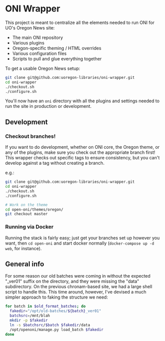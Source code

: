 ONI Wrapper
===

This project is meant to centralize all the elements needed to run ONI for UO's Oregon News site:

- The main ONI repository
- Various plugins
- Oregon-specific theming / HTML overrides
- Various configuration files
- Scripts to pull and glue everything together

To get a usable Oregon News setup:

```bash
git clone git@github.com:uoregon-libraries/oni-wrapper.git
cd oni-wrapper
./checkout.sh
./configure.sh
```

You'll now have an `oni` directory with all the plugins and settings needed to
run the site in production or development.

Development
---

### Checkout branches!

If you want to do development, whether on ONI core, the Oregon theme, or any of
the plugins, make sure you check out the appropriate branch first!  This
wrapper checks out specific tags to ensure consistency, but you can't develop
against a tag without creating a branch.

e.g.:

```bash
git clone git@github.com:uoregon-libraries/oni-wrapper.git
cd oni-wrapper
./checkout.sh
./configure.sh

# Work on the theme
cd open-oni/themes/oregon/
git checkout master
```

### Running via Docker

Running the stack is fairly easy; just get your branches set up however you
want, then `cd open-oni` and start docker normally (`docker-compose up -d web`,
for instance).

General info
---

For some reason our old batches were coming in without the expected "_ver01"
suffix on the directory, and they were missing the "data" subdirectory.  On the
previous chronam-based site, we had a large shell script to handle this.  This
time around, however, I've devised a much simpler approach to faking the
structure we need:

```bash
for batch in $old_format_batches; do
  fakedir="/opt/old-batches/${batch}_ver01"
  batchsrc=/mnt/blah
  mkdir -p $fakedir
  ln -s $batchsrc/$batch $fakedir/data
  /opt/openoni/manage.py load_batch $fakedir
done
```
